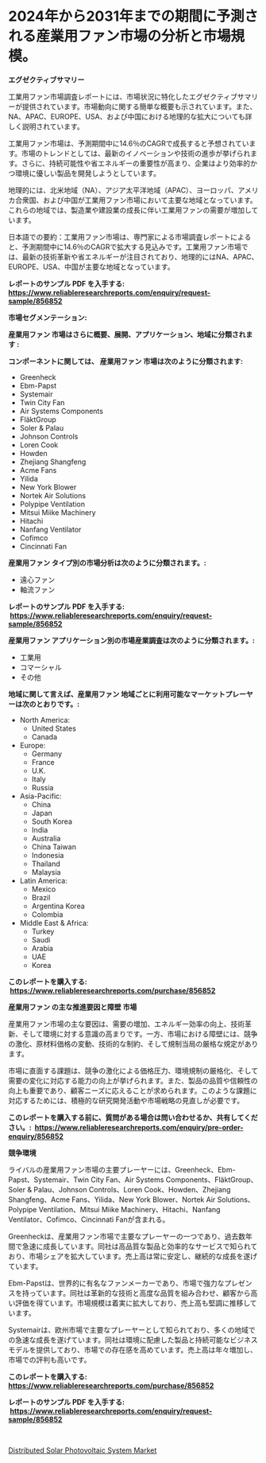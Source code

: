 <p><h1>2024年から2031年までの期間に予測される産業用ファン市場の分析と市場規模。</h1></p><p><strong>エグゼクティブサマリー</strong></p>
<p><p>工業用ファン市場調査レポートには、市場状況に特化したエグゼクティブサマリーが提供されています。市場動向に関する簡単な概要も示されています。また、NA、APAC、EUROPE、USA、および中国における地理的な拡大についても詳しく説明されています。</p><p>工業用ファン市場は、予測期間中に14.6％のCAGRで成長すると予想されています。市場のトレンドとしては、最新のイノベーションや技術の進歩が挙げられます。さらに、持続可能性や省エネルギーの重要性が高まり、企業はより効率的かつ環境に優しい製品を開発しようとしています。</p><p>地理的には、北米地域（NA）、アジア太平洋地域（APAC）、ヨーロッパ、アメリカ合衆国、および中国が工業用ファン市場において主要な地域となっています。これらの地域では、製造業や建設業の成長に伴い工業用ファンの需要が増加しています。</p><p>日本語での要約：工業用ファン市場は、専門家による市場調査レポートによると、予測期間中に14.6％のCAGRで拡大する見込みです。工業用ファン市場では、最新の技術革新や省エネルギーが注目されており、地理的にはNA、APAC、EUROPE、USA、中国が主要な地域となっています。</p></p>
<p><strong>レポートのサンプル PDF を入手する: <a href="https://www.reliableresearchreports.com/enquiry/request-sample/856852">https://www.reliableresearchreports.com/enquiry/request-sample/856852</a></strong></p>
<p><strong>市場セグメンテーション:</strong></p>
<p><strong> 産業用ファン 市場はさらに概要、展開、アプリケーション、地域に分類されます :</strong></p>
<p><strong>コンポーネントに関しては、 産業用ファン 市場は次のように分類されます: &nbsp;</strong></p>
<p><ul><li>Greenheck</li><li>Ebm-Papst</li><li>Systemair</li><li>Twin City Fan</li><li>Air Systems Components</li><li>FläktGroup</li><li>Soler & Palau</li><li>Johnson Controls</li><li>Loren Cook</li><li>Howden</li><li>Zhejiang Shangfeng</li><li>Acme Fans</li><li>Yilida</li><li>New York Blower</li><li>Nortek Air Solutions</li><li>Polypipe Ventilation</li><li>Mitsui Miike Machinery</li><li>Hitachi</li><li>Nanfang Ventilator</li><li>Cofimco</li><li>Cincinnati Fan</li></ul></p>
<p><strong> 産業用ファン タイプ別の市場分析は次のように分類されます。:</strong></p>
<p><ul><li>遠心ファン</li><li>軸流ファン</li></ul></p>
<p><strong>レポートのサンプル PDF を入手する: &nbsp;<a href="https://www.reliableresearchreports.com/enquiry/request-sample/856852">https://www.reliableresearchreports.com/enquiry/request-sample/856852</a></strong></p>
<p><strong> 産業用ファン アプリケーション別の市場産業調査は次のように分類されます。:</strong></p>
<p><ul><li>工業用</li><li>コマーシャル</li><li>その他</li></ul></p>
<p><strong>地域に関して言えば、産業用ファン 地域ごとに利用可能なマーケットプレーヤーは次のとおりです。:</strong></p>
<p><ul>
    <li>
        North America:
        <ul>
            <li>United States</li>
            <li>Canada</li>
        </ul>
    </li>
    <li>
        Europe:
        <ul>
            <li>Germany</li>
            <li>France</li>
            <li>U.K.</li>
            <li>Italy</li>
            <li>Russia</li>
        </ul>
    </li>
    <li>
        Asia-Pacific:
        <ul>
            <li>China</li>
            <li>Japan</li>
            <li>South Korea</li>
            <li>India</li>
            <li>Australia</li>
            <li>China Taiwan</li>
            <li>Indonesia</li>
            <li>Thailand</li>
            <li>Malaysia</li>
        </ul>
    </li>
    <li>
        Latin America:
        <ul>
            <li>Mexico</li>
            <li>Brazil</li>
            <li>Argentina Korea</li>
            <li>Colombia</li>
        </ul>
    </li>
    <li>
        Middle East & Africa:
        <ul>
            <li>Turkey</li>
            <li>Saudi</li>
            <li>Arabia</li>
            <li>UAE</li>
            <li>Korea</li>
        </ul>
    </li>
    </ul></p>
<p><strong>このレポートを購入する: &nbsp;<a href="https://www.reliableresearchreports.com/purchase/856852">https://www.reliableresearchreports.com/purchase/856852</a></strong></p>
<p><strong>産業用ファン の主な推進要因と障壁 市場</strong></p>
<p><p>産業用ファン市場の主な要因は、需要の増加、エネルギー効率の向上、技術革新、そして環境に対する意識の高まりです。一方、市場における障壁には、競争の激化、原材料価格の変動、技術的な制約、そして規制当局の厳格な規定があります。</p><p>市場に直面する課題は、競争の激化による価格圧力、環境規制の厳格化、そして需要の変化に対応する能力の向上が挙げられます。また、製品の品質や信頼性の向上も重要であり、顧客ニーズに応えることが求められます。このような課題に対応するためには、積極的な研究開発活動や市場戦略の見直しが必要です。</p></p>
<p><strong>このレポートを購入する前に、質問がある場合は問い合わせるか、共有してください。:&nbsp; <a href="https://www.reliableresearchreports.com/enquiry/pre-order-enquiry/856852">https://www.reliableresearchreports.com/enquiry/pre-order-enquiry/856852</a></strong></p>
<p><strong>競争環境</strong></p>
<p><p>ライバルの産業用ファン市場の主要プレーヤーには、Greenheck、Ebm-Papst、Systemair、Twin City Fan、Air Systems Components、FläktGroup、Soler & Palau、Johnson Controls、Loren Cook、Howden、Zhejiang Shangfeng、Acme Fans、Yilida、New York Blower、Nortek Air Solutions、Polypipe Ventilation、Mitsui Miike Machinery、Hitachi、Nanfang Ventilator、Cofimco、Cincinnati Fanが含まれる。</p><p>Greenheckは、産業用ファン市場で主要なプレーヤーの一つであり、過去数年間で急速に成長しています。同社は高品質な製品と効率的なサービスで知られており、市場シェアを拡大しています。売上高は常に安定し、継続的な成長を遂げています。</p><p>Ebm-Papstは、世界的に有名なファンメーカーであり、市場で強力なプレゼンスを持っています。同社は革新的な技術と高度な品質を組み合わせ、顧客から高い評価を得ています。市場規模は着実に拡大しており、売上高も堅調に推移しています。</p><p>Systemairは、欧州市場で主要なプレーヤーとして知られており、多くの地域での急速な成長を遂げています。同社は環境に配慮した製品と持続可能なビジネスモデルを提供しており、市場での存在感を高めています。売上高は年々増加し、市場での評判も高いです。</p></p>
<p><strong>このレポートを購入する: &nbsp; <a href="https://www.reliableresearchreports.com/purchase/856852">https://www.reliableresearchreports.com/purchase/856852</a></strong></p>
<p><strong>レポートのサンプル PDF を入手する: &nbsp;<a href="https://www.reliableresearchreports.com/enquiry/request-sample/856852">https://www.reliableresearchreports.com/enquiry/request-sample/856852</a></strong><strong></strong></p>
<p>&nbsp;</p>
<p><p><a href="https://github.com/santosh758595/Market-Research-Report-List-4/blob/main/distributed-solar-photovoltaic-system-market.md">Distributed Solar Photovoltaic System Market</a></p></p>